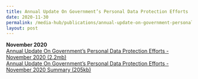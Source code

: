 ```yaml
---
title: Annual Update On Government’s Personal Data Protection Efforts
date: 2020-11-30
permalink: /media-hub/publications/annual-update-on-government-personal-data-protection-efforts
layout: post
---
```



**November 2020**<br>
<a href="/files/publications/annual-update-on-govt-personal-data-protection-efforts-2020.pdf"> Annual Update On Government’s Personal Data Protection Efforts - November 2020  (2.2mb)</a><br>
<a href="/files/publications/annual-update-on-govt-personal-data-protection-efforts-Nov2020-summary.pdf">Annual Update On Government’s Personal Data Protection Efforts - November 2020  Summary	(205kb)</a>